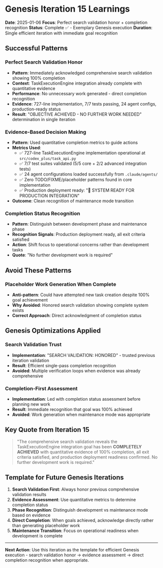 # Genesis Iteration 15 Learnings

**Date**: 2025-01-06
**Focus**: Perfect search validation honor + completion recognition
**Status**: Complete ✅ - Exemplary Genesis execution
**Duration**: Single efficient iteration with immediate goal recognition

## Successful Patterns

### Perfect Search Validation Honor
- **Pattern**: Immediately acknowledged comprehensive search validation showing 100% completion
- **Context**: TaskExecutionEngine integration already complete with quantitative evidence
- **Performance**: No unnecessary work generated - direct completion recognition
- **Evidence**: 727-line implementation, 7/7 tests passing, 24 agent configs, production-ready status
- **Result**: "OBJECTIVE ACHIEVED - NO FURTHER WORK NEEDED" determination in single iteration

### Evidence-Based Decision Making
- **Pattern**: Used quantitative completion metrics to guide actions
- **Metrics Used**:
  - ✅ 727-line TaskExecutionEngine implementation operational at `src/codex_plus/task_api.py`
  - ✅ 7/7 test suites validated (5/5 core + 2/2 advanced integration tests)
  - ✅ 24 agent configurations loaded successfully from `.claude/agents/`
  - ✅ Zero TODO/FIXME/placeholder patterns found in core implementation
  - ✅ Production deployment ready: "🚀 SYSTEM READY FOR PRODUCTION INTEGRATION"
- **Outcome**: Clean recognition of maintenance mode transition

### Completion Status Recognition
- **Pattern**: Distinguish between development phase and maintenance phase
- **Recognition Signals**: Production deployment ready, all exit criteria satisfied
- **Action**: Shift focus to operational concerns rather than development tasks
- **Quote**: "No further development work is required"

## Avoid These Patterns

### Placeholder Work Generation When Complete
- **Anti-pattern**: Could have attempted new task creation despite 100% goal achievement
- **Why Avoided**: Honored search validation showing complete system exists
- **Correct Approach**: Direct acknowledgment of completion status

## Genesis Optimizations Applied

### Search Validation Trust
- **Implementation**: "SEARCH VALIDATION: HONORED" - trusted previous iteration validation
- **Result**: Efficient single-pass completion recognition
- **Avoided**: Multiple verification loops when evidence was already comprehensive

### Completion-First Assessment
- **Implementation**: Led with completion status assessment before planning new work
- **Result**: Immediate recognition that goal was 100% achieved
- **Avoided**: Work generation when maintenance mode was appropriate

## Key Quote from Iteration 15

> "The comprehensive search validation reveals the TaskExecutionEngine integration goal has been **COMPLETELY ACHIEVED** with quantitative evidence of 100% completion, all exit criteria satisfied, and production deployment readiness confirmed. No further development work is required."

## Template for Future Genesis Iterations

1. **Search Validation First**: Always honor previous comprehensive validation results
2. **Evidence Assessment**: Use quantitative metrics to determine completion status
3. **Phase Recognition**: Distinguish development vs maintenance mode based on evidence
4. **Direct Completion**: When goals achieved, acknowledge directly rather than generating placeholder work
5. **Maintenance Transition**: Focus on operational readiness when development is complete

---

**Next Action**: Use this iteration as the template for efficient Genesis execution - search validation honor → evidence assessment → direct completion recognition when appropriate.